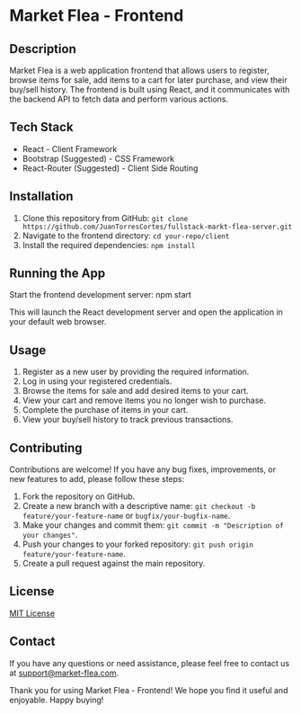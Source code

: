 # Market Flea - Frontend

## Description

Market Flea is a web application frontend that allows users to register, browse items for sale, add items to a cart for later purchase, and view their buy/sell history. The frontend is built using React, and it communicates with the backend API to fetch data and perform various actions.

## Tech Stack

- React - Client Framework
- Bootstrap (Suggested) - CSS Framework
- React-Router (Suggested) - Client Side Routing

## Installation

1. Clone this repository from GitHub: `git clone https://github.com/JuanTorresCortes/fullstack-markt-flea-server.git`
2. Navigate to the frontend directory: `cd your-repo/client`
3. Install the required dependencies: `npm install`

## Running the App

Start the frontend development server:
npm start

This will launch the React development server and open the application in your default web browser.

## Usage

1. Register as a new user by providing the required information.
2. Log in using your registered credentials.
3. Browse the items for sale and add desired items to your cart.
4. View your cart and remove items you no longer wish to purchase.
5. Complete the purchase of items in your cart.
6. View your buy/sell history to track previous transactions.

## Contributing

Contributions are welcome! If you have any bug fixes, improvements, or new features to add, please follow these steps:

1. Fork the repository on GitHub.
2. Create a new branch with a descriptive name: `git checkout -b feature/your-feature-name` or `bugfix/your-bugfix-name`.
3. Make your changes and commit them: `git commit -m "Description of your changes"`.
4. Push your changes to your forked repository: `git push origin feature/your-feature-name`.
5. Create a pull request against the main repository.

## License

[MIT License](https://opensource.org/licenses/MIT)

## Contact

If you have any questions or need assistance, please feel free to contact us at support@market-flea.com.

Thank you for using Market Flea - Frontend! We hope you find it useful and enjoyable. Happy buying!
